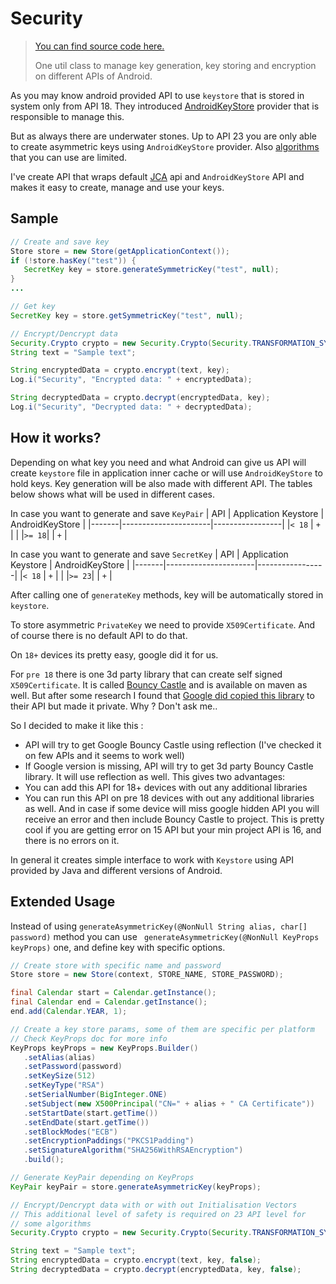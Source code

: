 # Security


> [You can find source code here.](/gists/utils/security/Security.java)
> 
>One util class to manage key generation, key storing and encryption on different APIs of Android.

As you may know android provided API to use `keystore` that is stored in system only from API 18. They introduced [AndroidKeyStore](http://developer.android.com/training/articles/keystore.html) provider that is responsible to manage this.

But as always there are underwater stones. Up to API 23 you are only able to create asymmetric keys using  `AndroidKeyStore` provider. Also [algorithms](http://developer.android.com/training/articles/keystore.html#SupportedAlgorithms) that you can use are limited.

I've create API that wraps default [JCA](http://docs.oracle.com/javase/7/docs/technotes/guides/security/crypto/CryptoSpec.html) api and `AndroidKeyStore` API and makes it easy to create, manage and use your keys.

## Sample

```java
// Create and save key
Store store = new Store(getApplicationContext());
if (!store.hasKey("test")) {
   SecretKey key = store.generateSymmetricKey("test", null);
} 
...

// Get key
SecretKey key = store.getSymmetricKey("test", null);

// Encrypt/Dencrypt data
Security.Crypto crypto = new Security.Crypto(Security.TRANSFORMATION_SYMMETRIC);
String text = "Sample text";

String encryptedData = crypto.encrypt(text, key);
Log.i("Security", "Encrypted data: " + encryptedData);

String decryptedData = crypto.decrypt(encryptedData, key);
Log.i("Security", "Decrypted data: " + decryptedData);
```

## How it works?

Depending on what key you need and what Android can give us API will create `keystore` file in application inner cache or will use `AndroidKeyStore` to hold keys. Key generation will be also made with different API. The tables below shows what will be used in different cases.

In case you want to generate and save `KeyPair`
| API   | Application Keystore | AndroidKeyStore |
|-------|----------------------|-----------------|
|`< 18` |  `+`                 |                 |
|`>= 18`|                      |        `+`      |


In case you want to generate and save `SecretKey`
| API   | Application Keystore | AndroidKeyStore |
|-------|----------------------|-----------------|
|`< 18` |  `+`                 |                 |
|`>= 23`|                      |        `+`      |

After calling one of `generateKey` methods, key will be automatically stored in `keystore`.

To store asymmetric `PrivateKey` we need to provide `X509Certificate`. And of course there is no default API to do that.

On `18+` devices its pretty easy, google did it for us.

For  `pre 18`  there is one 3d party library that can create self signed `X509Certificate`. It is called [Bouncy Castle](http://www.bouncycastle.org/) and is available on maven as well. But after some research I found that [Google did copied this library](https://goo.gl/Zcaqpj) to their API but made it private. Why ? Don't ask me..

So I decided to make it like this :

- API will try to get  Google Bouncy Castle using reflection (I've checked it on few APIs and it seems to work well)
- If Google version is missing, API will try to get 3d party Bouncy Castle library.  It will use reflection as well. This gives two advantages:
 - You can add this API for 18+ devices with out any additional libraries
 - You can run this API on pre 18 devices with out any additional libraries as well. And in case if some device will miss google hidden API you will receive an error and then include  Bouncy Castle to project. This is pretty cool if you are getting error on 15 API but your min project API is 16, and there is no errors on it.

In general it creates simple interface to work with `Keystore` using API provided by Java and different versions of Android. 

## Extended Usage

Instead of using `generateAsymmetricKey(@NonNull String alias, char[] password)` method you can use ` generateAsymmetricKey(@NonNull KeyProps keyProps)` one, and  define key with specific options.
 
```java
// Create store with specific name and password
Store store = new Store(context, STORE_NAME, STORE_PASSWORD);

final Calendar start = Calendar.getInstance();
final Calendar end = Calendar.getInstance();
end.add(Calendar.YEAR, 1);

// Create a key store params, some of them are specific per platform
// Check KeyProps doc for more info
KeyProps keyProps = new KeyProps.Builder()
   .setAlias(alias)
   .setPassword(password)
   .setKeySize(512)
   .setKeyType("RSA")
   .setSerialNumber(BigInteger.ONE)
   .setSubject(new X500Principal("CN=" + alias + " CA Certificate"))
   .setStartDate(start.getTime())
   .setEndDate(start.getTime())
   .setBlockModes("ECB")
   .setEncryptionPaddings("PKCS1Padding")
   .setSignatureAlgorithm("SHA256WithRSAEncryption")
   .build();

// Generate KeyPair depending on KeyProps 
KeyPair keyPair = store.generateAsymmetricKey(keyProps);

// Encrypt/Dencrypt data with or with out Initialisation Vectors
// This additional level of safety is required on 23 API level for
// some algorithms 
Security.Crypto crypto = new Security.Crypto(Security.TRANSFORMATION_SYMMETRIC);

String text = "Sample text";
String encryptedData = crypto.encrypt(text, key, false);
String decryptedData = crypto.decrypt(encryptedData, key, false);
```